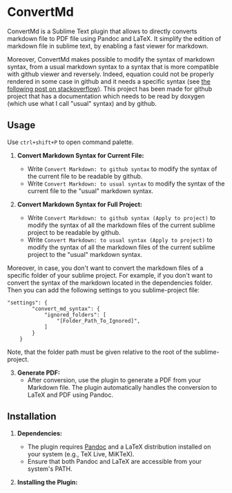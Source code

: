 # ConvertMd

ConvertMd is a Sublime Text plugin that allows to directly converts markdown file to PDF file using Pandoc and LaTeX. It simplify the edition of markdown file in sublime text, by enabling a fast viewer for markdown.

Moreover, ConvertMd makes possible to modify the syntax of markdown syntax, from a usual markdown syntax to a syntax that is more compatible with github viewer and reversely. Indeed, equation could not be properly rendered in some case in github and it needs a specific syntax (see [the following post on stackoverflow](https://gist.github.com/jesshart/8dd0fd56feb6afda264a0f7c3683abbf)). This project has been made for github project that has a documentation which needs to be read by doxygen (which use what I call "usual" syntax) and by github.

## Usage

Use `ctrl+shift+P` to open command palette.

1. **Convert Markdown Syntax for Current File:**
   - Write `Convert Markdown: to github syntax` to modify the syntax of the current file to be readable by github.
   - Write `Convert Markdown: to usual syntax` to modify the syntax of the current file to the "usual" markdown syntax.

2. **Convert Markdown Syntax for Full Project:**
   - Write `Convert Markdown: to github syntax (Apply to project)` to modify the syntax of all the markdown files of the current sublime project to be readable by github.
   - Write `Convert Markdown: to usual syntax (Apply to project)` to modify the syntax of all the markdown files of the current sublime project to the "usual" markdown syntax.

Moreover, in case, you don't want to convert the markdown files of a specific folder of your sublime project. For example, if you don't want to convert the syntax of the markdown located in the dependencies folder. Then you can add the following settings to you sublime-project file:

```
"settings": {
        "convert_md_syntax": {
            "ignored_folders": [
                "[Folder_Path_To_Ignored]",
            ]
        }
    }
```   

Note, that the folder path must be given relative to the root of the sublime-project. 

3. **Generate PDF:**
   - After conversion, use the plugin to generate a PDF from your Markdown file. The plugin automatically handles the conversion to LaTeX and PDF using Pandoc.


## Installation

1. **Dependencies:**
   - The plugin requires [Pandoc](https://pandoc.org/) and a LaTeX distribution installed on your system (e.g., TeX Live, MiKTeX).
   - Ensure that both Pandoc and LaTeX are accessible from your system's PATH.

2. **Installing the Plugin:**
   <!-- - Clone or download this repository into your Sublime Text `Packages` directory: -->
     <!-- ```bash -->
     <!-- git clone https://github.com/yourusername/ConvertMd.git -->
     <!-- ``` -->
   <!-- - Alternatively, you can use [Package Control](https://packagecontrol.io/) if you have submitted the plugin there. -->
<!--  -->